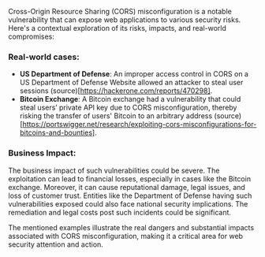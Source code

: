 Cross-Origin Resource Sharing (CORS) misconfiguration is a notable vulnerability that can expose web applications to various security risks. Here's a contextual exploration of its risks, impacts, and real-world compromises:

### Real-world cases:
- **US Department of Defense**: An improper access control in CORS on a US Department of Defense Website allowed an attacker to steal user sessions (source)[https://hackerone.com/reports/470298].
- **Bitcoin Exchange**: A Bitcoin exchange had a vulnerability that could steal users’ private API key due to CORS misconfiguration, thereby risking the transfer of users' Bitcoin to an arbitrary address (source)[https://portswigger.net/research/exploiting-cors-misconfigurations-for-bitcoins-and-bounties].

### Business Impact:
The business impact of such vulnerabilities could be severe. The exploitation can lead to financial losses, especially in cases like the Bitcoin exchange. Moreover, it can cause reputational damage, legal issues, and loss of customer trust. Entities like the Department of Defense having such vulnerabilities exposed could also face national security implications. The remediation and legal costs post such incidents could be significant.

The mentioned examples illustrate the real dangers and substantial impacts associated with CORS misconfiguration, making it a critical area for web security attention and action.